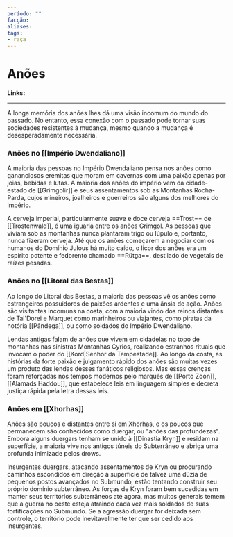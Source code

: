 ```yaml
---
período: ""
facção:
aliases:
tags:
- raça
---
```


# **Anões**

**Links:**

---
A longa memória dos anões lhes dá uma visão incomum do mundo do passado. No entanto, essa conexão com o passado pode tornar suas sociedades resistentes à mudança, mesmo quando a mudança é desesperadamente necessária.

### **Anões no [[Império Dwendaliano]]**
A maioria das pessoas no Império Dwendaliano pensa nos anões como gananciosos eremitas que moram em cavernas com uma paixão apenas por joias, bebidas e lutas. A maioria dos anões do império vem da cidade-estado de [[Grimgolir]] e seus assentamentos sob as Montanhas Rocha-Parda, cujos mineiros, joalheiros e guerreiros são alguns dos melhores do império.

A cerveja imperial, particularmente suave e doce cerveja ==Trost== de [[Trostenwald]], é uma iguaria entre os anões Grimgol. As pessoas que viviam sob as montanhas nunca plantaram trigo ou lúpulo e, portanto, nunca fizeram cerveja. Até que os anões começarem a negociar com os humanos do Domínio Julous há muito caído, o licor dos anões era um espírito potente e fedorento chamado ==Rütga==, destilado de vegetais de raízes pesadas.

### **Anões no [[Litoral das Bestas]]**
Ao longo do Litoral das Bestas, a maioria das pessoas vê os anões como estrangeiros possuidores de paixões ardentes e uma ânsia de ação. Anões são visitantes incomuns na costa, com a maioria vindo dos reinos distantes de Tal'Dorei e Marquet como marinheiros ou viajantes, como piratas da notória [[Pândega]], ou como soldados do Império Dwendaliano. 

Lendas antigas falam de anões que vivem em cidadelas no topo de montanhas nas sinistras Montanhas Cyrios, realizando estranhos rituais que invocam o poder do [[Kord|Senhor da Tempestade]]. Ao longo da costa, as histórias da forte paixão e julgamento rápido dos anões são muitas vezes um produto das lendas desses fanáticos religiosos. Mas essas crenças foram reforçadas nos tempos modernos pelo marquês de [[Porto Zoon]], [[Alamads Haddou]], que estabelece leis em linguagem simples e decreta justiça rápida pela letra dessas leis.

### **Anões em [[Xhorhas]]**
Anões são poucos e distantes entre si em Xhorhas, e os poucos que permanecem são conhecidos como duergar, ou "anões das profundezas". Embora alguns duergars tenham se unido à [[Dinastia Kryn]] e residam na superfície, a maioria vive nos antigos túneis do Subterrâneo e abriga uma profunda inimizade pelos drows.

Insurgentes duergars, atacando assentamentos de Kryn ou procurando caminhos escondidos em direção à superfície de talvez uma dúzia de pequenos postos avançados no Submundo, estão tentando construir seu próprio domínio subterrâneo. As forças de Kryn foram bem sucedidas em manter seus territórios subterrâneos até agora, mas muitos generais temem que a guerra no oeste esteja atraindo cada vez mais soldados de suas fortificações no Submundo. Se a agressão duergar for deixada sem controle, o território pode inevitavelmente ter que ser cedido aos insurgentes.